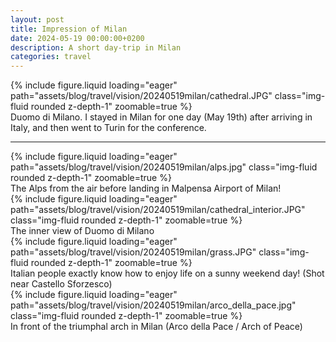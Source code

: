 ```yaml
---
layout: post
title: Impression of Milan
date: 2024-05-19 00:00:00+0200
description: A short day-trip in Milan
categories: travel
---
```


<div class="col-sm mt-3 mt-md-0">
    {% include figure.liquid loading="eager" path="assets/blog/travel/vision/20240519milan/cathedral.JPG" class="img-fluid rounded z-depth-1" zoomable=true %}
</div>
Duomo di Milano. I stayed in Milan for one day (May 19th) after arriving in Italy, and then went to Turin for the conference.
<hr>


<div class="row mt-3">
    <div class="col-sm mt-3 mt-md-0">
        {% include figure.liquid loading="eager" path="assets/blog/travel/vision/20240519milan/alps.jpg" class="img-fluid rounded z-depth-1" zoomable=true %}
    </div>
</div>
<div class="caption">
    The Alps from the air before landing in Malpensa Airport of Milan!
</div>

<div class="row mt-3">
    <div class="col-sm mt-3 mt-md-0">
        {% include figure.liquid loading="eager" path="assets/blog/travel/vision/20240519milan/cathedral_interior.JPG" class="img-fluid rounded z-depth-1" zoomable=true %}
    </div>
</div>
<div class="caption">
    The inner view of Duomo di Milano
</div>

<div class="row mt-3">
    <div class="col-sm mt-3 mt-md-0">
        {% include figure.liquid loading="eager" path="assets/blog/travel/vision/20240519milan/grass.JPG" class="img-fluid rounded z-depth-1" zoomable=true %}
    </div>
</div>
<div class="caption">
    Italian people exactly know how to enjoy life on a sunny weekend day! (Shot near Castello Sforzesco)
</div>

<div class="row mt-3">
    <div class="col-sm mt-3 mt-md-0">
        {% include figure.liquid loading="eager" path="assets/blog/travel/vision/20240519milan/arco_della_pace.jpg" class="img-fluid rounded z-depth-1" zoomable=true %}
    </div>
</div>
<div class="caption">
    In front of the triumphal arch in Milan (Arco della Pace / Arch of Peace)
</div>
